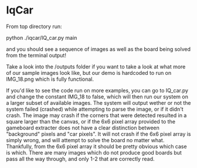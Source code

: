 # IqCar

From top directory run:

python ./iqcar/IQ_car.py main

and you should see a sequence of images as well as the board being solved from the terminal output!

Take a look into the /outputs folder if you want to take a look at what more of our sample images look like, but our demo is hardcoded to run on IMG_18.png which is fully functional. 

If you'd like to see the code run on more examples, you can go to IQ_car.py and change the constant IMG_18 to false, which will then run our system on a larger subset of available images. The system will output wether or not the system failed (crashed) while attempting to parse the image, or if it didn't crash. The image may crash if the corners that were detected resulted in a square larger than the canvas, or if the 6x6 pixel array provided to the gameboard extracter does not have a clear distinction between "background" pixels and "car pixels". It will not crash if the 6x6 pixel array is simply wrong, and will attempt to solve the board no matter what. Thankfully, from the 6x6 pixel array it should be pretty obvious which case is which. There are many images which do not produce good boards but pass all the way through, and only 1-2 that are correctly read. 